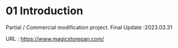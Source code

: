 # 01 Introduction
Partial / Commercial modification project.
Final Update :2023.03.31

URL : https://www.magicstorepan.com/
